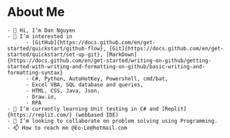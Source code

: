# About Me
```  
- 👋 Hi, I’m Dan Nguyen
- 👀 I’m interested in  
      - [GitHub]{https://docs.github.com/en/get-started/quickstart/github-flow}, [Git]{https://docs.github.com/en/get-started/quickstart/set-up-git}, [MarkDown]{https://docs.github.com/en/get-started/writing-on-github/getting-started-with-writing-and-formatting-on-github/basic-writing-and-formatting-syntax}
      - C#, Python, AutoHotKey, Powershell, cmd/bat, 
      - Excel VBA, SQL database and queries,
      - HTML, CSS, Java, Json, 
      - Draw.io, 
      - RPA
- 🌱 I’m currently learning Unit testing in C# and [Replit]{https://replit.com/} (webbased IDE)
- 💞️ I’m looking to collaborate on problem solving using Programming.
- 📫 How to reach me @Eo-Le@hotmail.com  
```

<!---
Eo-Le-LearnToHack/Eo-Le-LearnToHack is a ✨ special ✨ repository because its `README.md` (this file) appears on your GitHub profile.
You can click the Preview link to take a look at your changes.
--->
